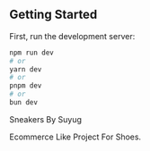 ## Getting Started

First, run the development server:

```bash
npm run dev
# or
yarn dev
# or
pnpm dev
# or
bun dev
```

Sneakers By Suyug

Ecommerce Like Project For Shoes.
